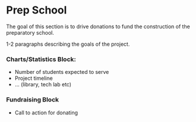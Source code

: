 
# Prep School


The goal of this section is to drive donations to fund the construction of the preparatory school. 

1-2 paragraphs describing the goals of the project.

### Charts/Statistics Block:

* Number of students expected to serve
* Project timeline
* ... (library, tech lab etc)

### Fundraising Block

* Call to action for donating
